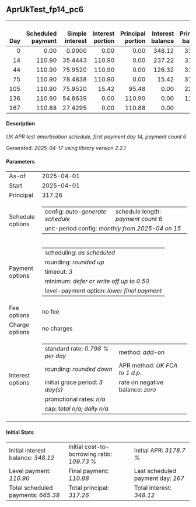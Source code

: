 <h2>AprUkTest_fp14_pc6</h2>
<table>
    <thead style="vertical-align: bottom;">
        <th style="text-align: right;">Day</th>
        <th style="text-align: right;">Scheduled payment</th>
        <th style="text-align: right;">Simple interest</th>
        <th style="text-align: right;">Interest portion</th>
        <th style="text-align: right;">Principal portion</th>
        <th style="text-align: right;">Interest balance</th>
        <th style="text-align: right;">Principal balance</th>
        <th style="text-align: right;">Total simple interest</th>
        <th style="text-align: right;">Total interest</th>
        <th style="text-align: right;">Total principal</th>
    </thead>
    <tr style="text-align: right;">
        <td class="ci00">0</td>
        <td class="ci01" style="white-space: nowrap;">0.00</td>
        <td class="ci02">0.0000</td>
        <td class="ci03">0.00</td>
        <td class="ci04">0.00</td>
        <td class="ci05">348.12</td>
        <td class="ci06">317.26</td>
        <td class="ci07">0.0000</td>
        <td class="ci08">0.00</td>
        <td class="ci09">0.00</td>
    </tr>
    <tr style="text-align: right;">
        <td class="ci00">14</td>
        <td class="ci01" style="white-space: nowrap;">110.90</td>
        <td class="ci02">35.4443</td>
        <td class="ci03">110.90</td>
        <td class="ci04">0.00</td>
        <td class="ci05">237.22</td>
        <td class="ci06">317.26</td>
        <td class="ci07">35.4443</td>
        <td class="ci08">110.90</td>
        <td class="ci09">0.00</td>
    </tr>
    <tr style="text-align: right;">
        <td class="ci00">44</td>
        <td class="ci01" style="white-space: nowrap;">110.90</td>
        <td class="ci02">75.9520</td>
        <td class="ci03">110.90</td>
        <td class="ci04">0.00</td>
        <td class="ci05">126.32</td>
        <td class="ci06">317.26</td>
        <td class="ci07">111.3963</td>
        <td class="ci08">221.80</td>
        <td class="ci09">0.00</td>
    </tr>
    <tr style="text-align: right;">
        <td class="ci00">75</td>
        <td class="ci01" style="white-space: nowrap;">110.90</td>
        <td class="ci02">78.4838</td>
        <td class="ci03">110.90</td>
        <td class="ci04">0.00</td>
        <td class="ci05">15.42</td>
        <td class="ci06">317.26</td>
        <td class="ci07">189.8801</td>
        <td class="ci08">332.70</td>
        <td class="ci09">0.00</td>
    </tr>
    <tr style="text-align: right;">
        <td class="ci00">105</td>
        <td class="ci01" style="white-space: nowrap;">110.90</td>
        <td class="ci02">75.9520</td>
        <td class="ci03">15.42</td>
        <td class="ci04">95.48</td>
        <td class="ci05">0.00</td>
        <td class="ci06">221.78</td>
        <td class="ci07">265.8322</td>
        <td class="ci08">348.12</td>
        <td class="ci09">95.48</td>
    </tr>
    <tr style="text-align: right;">
        <td class="ci00">136</td>
        <td class="ci01" style="white-space: nowrap;">110.90</td>
        <td class="ci02">54.8639</td>
        <td class="ci03">0.00</td>
        <td class="ci04">110.90</td>
        <td class="ci05">0.00</td>
        <td class="ci06">110.88</td>
        <td class="ci07">320.6961</td>
        <td class="ci08">348.12</td>
        <td class="ci09">206.38</td>
    </tr>
    <tr style="text-align: right;">
        <td class="ci00">167</td>
        <td class="ci01" style="white-space: nowrap;">110.88</td>
        <td class="ci02">27.4295</td>
        <td class="ci03">0.00</td>
        <td class="ci04">110.88</td>
        <td class="ci05">0.00</td>
        <td class="ci06">0.00</td>
        <td class="ci07">348.1256</td>
        <td class="ci08">348.12</td>
        <td class="ci09">317.26</td>
    </tr>
</table>
<h4>Description</h4>
<p><i>UK APR test amortisation schedule, first payment day 14, payment count 6</i></p>
<p>Generated: <i>2025-04-17 using library version 2.2.1</i></p>
<h4>Parameters</h4>
<table>
    <tr>
        <td>As-of</td>
        <td>2025-04-01</td>
    </tr>
    <tr>
        <td>Start</td>
        <td>2025-04-01</td>
    </tr>
    <tr>
        <td>Principal</td>
        <td>317.26</td>
    </tr>
    <tr>
        <td>Schedule options</td>
        <td>
            <table>
                <tr>
                    <td>config: <i>auto-generate schedule</i></td>
                    <td>schedule length: <i><i>payment count</i> 6</i></td>
                </tr>
                <tr>
                    <td colspan="2" style="white-space: nowrap;">unit-period config: <i>monthly from 2025-04 on 15</i></td>
                </tr>
            </table>
        </td>
    </tr>
    <tr>
        <td>Payment options</td>
        <td>
            <table>
                <tr>
                    <td>scheduling: <i>as scheduled</i></td>
                </tr>
                <tr>
                    <td>rounding: <i>rounded up</i></td>
                </tr>
                <tr>
                    <td>timeout: <i>3</i></td>
                </tr>
                <tr>
                    <td>minimum: <i>defer&nbsp;or&nbsp;write&nbsp;off&nbsp;up&nbsp;to&nbsp;0.50</i></td>
                </tr>
                <tr>
                    <td>level-payment option: <i>lower&nbsp;final&nbsp;payment</i></td>
                </tr>
            </table>
        </td>
    </tr>
    <tr>
        <td>Fee options</td>
        <td>no fee
        </td>
    </tr>
    <tr>
        <td>Charge options</td>
        <td>no charges
        </td>
    </tr>
    <tr>
        <td>Interest options</td>
        <td>
            <table>
                <tr>
                    <td>standard rate: <i>0.798 % per day</i></td>
                    <td>method: <i>add-on</i></td>
                </tr>
                <tr>
                    <td>rounding: <i>rounded down</i></td>
                    <td>APR method: <i>UK FCA to 1 d.p.</i></td>
                </tr>
                <tr>
                    <td>initial grace period: <i>3 day(s)</i></td>
                    <td>rate on negative balance: <i>zero</i></td>
                </tr>
                <tr>
                    <td colspan="2">promotional rates: <i><i>n/a</i></i></td>
                </tr>
                <tr>
                    <td colspan="2">cap: <i>total <i>n/a</i>; daily <i>n/a</i></td>
                </tr>
            </table>
        </td>
    </tr>
</table>
<h4>Initial Stats</h4>
<table>
    <tr>
        <td>Initial interest balance: <i>348.12</i></td>
        <td>Initial cost-to-borrowing ratio: <i>109.73 %</i></td>
        <td>Initial APR: <i>3178.7 %</i></td>
    </tr>
    <tr>
        <td>Level payment: <i>110.90</i></td>
        <td>Final payment: <i>110.88</i></td>
        <td>Last scheduled payment day: <i>167</i></td>
    </tr>
    <tr>
        <td>Total scheduled payments: <i>665.38</i></td>
        <td>Total principal: <i>317.26</i></td>
        <td>Total interest: <i>348.12</i></td>
    </tr>
</table>
